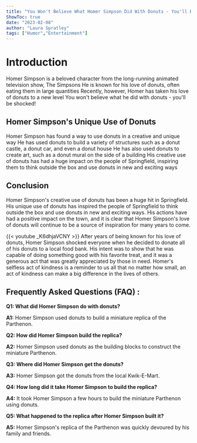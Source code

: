 ```yaml
---
title: "You Won't Believe What Homer Simpson Did With Donuts - You'll Be Shocked!"
ShowToc: true 
date: "2023-02-08"
author: "Laura Spratley" 
tags: ["Humor","Entertainment"]
---
```

# Introduction 
Homer Simpson is a beloved character from the long-running animated television show, The Simpsons He is known for his love of donuts, often eating them in large quantities Recently, however, Homer has taken his love of donuts to a new level You won't believe what he did with donuts - you'll be shocked! 

## Homer Simpson's Unique Use of Donuts 
Homer Simpson has found a way to use donuts in a creative and unique way He has used donuts to build a variety of structures such as a donut castle, a donut car, and even a donut house He has also used donuts to create art, such as a donut mural on the side of a building His creative use of donuts has had a huge impact on the people of Springfield, inspiring them to think outside the box and use donuts in new and exciting ways

## Conclusion 
Homer Simpson's creative use of donuts has been a huge hit in Springfield. His unique use of donuts has inspired the people of Springfield to think outside the box and use donuts in new and exciting ways. His actions have had a positive impact on the town, and it is clear that Homer Simpson's love of donuts will continue to be a source of inspiration for many years to come.

{{< youtube _K6dhjaVCNY >}} 
After years of being known for his love of donuts, Homer Simpson shocked everyone when he decided to donate all of his donuts to a local food bank. His intent was to show that he was capable of doing something good with his favorite treat, and it was a generous act that was greatly appreciated by those in need. Homer's selfless act of kindness is a reminder to us all that no matter how small, an act of kindness can make a big difference in the lives of others.

## Frequently Asked Questions (FAQ) :
**Q1: What did Homer Simpson do with donuts?**

**A1:** Homer Simpson used donuts to build a miniature replica of the Parthenon.

**Q2: How did Homer Simpson build the replica?**

**A2:** Homer Simpson used donuts as the building blocks to construct the miniature Parthenon.

**Q3: Where did Homer Simpson get the donuts?**

**A3:** Homer Simpson got the donuts from the local Kwik-E-Mart.

**Q4: How long did it take Homer Simpson to build the replica?**

**A4:** It took Homer Simpson a few hours to build the miniature Parthenon using donuts.

**Q5: What happened to the replica after Homer Simpson built it?**

**A5:** Homer Simpson's replica of the Parthenon was quickly devoured by his family and friends.



